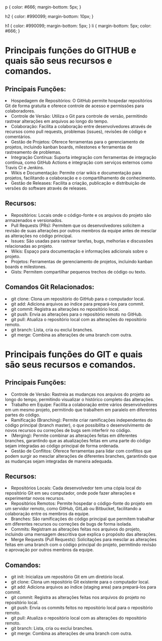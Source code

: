 p {
            color: #666;
            margin-bottom: 5px;
}            
 
h2 {
            color: #990099;
            margin-bottom: 10px;
}

h1 {
            color: #990099;
            margin-bottom: 5px;
}
li {
            margin-bottom: 5px;
            color: #666;
}

<h1>Principais funções do GITHUB e quais são seus recursos e comandos.</h1>

<h2>Principais Funções:</h2>

<p><li>Hospedagem de Repositórios: O GitHub permite hospedar repositórios Git de forma gratuita e oferece controle de acesso e permissões para colaboradores.</li>
<li>Controle de Versão: Utiliza o Git para controle de versão, permitindo rastrear alterações em arquivos ao longo do tempo.</li>
<li>Colaboração: Facilita a colaboração entre desenvolvedores através de recursos como pull requests, problemas (issues), revisões de código e comentários.</li>
<li>Gestão de Projetos: Oferece ferramentas para o gerenciamento de projetos, incluindo kanban boards, milestones e ferramentas de rastreamento de problemas.</li>
<li>Integração Contínua: Suporta integração com ferramentas de integração contínua, como GitHub Actions e integração com serviços externos como Travis CI e Jenkins.</li>
<li>Wikis e Documentação: Permite criar wikis e documentação para projetos, facilitando a colaboração e o compartilhamento de conhecimento.</li>
<li>Gestão de Releases: Facilita a criação, publicação e distribuição de versões do software através de releases.</li></p>

<h2>Recursos:</h2>

<p><li>Repositórios: Locais onde o código-fonte e os arquivos do projeto são armazenados e versionados.</li>
<li>Pull Requests (PRs): Permitem que os desenvolvedores solicitem a revisão de suas alterações por outros membros da equipe antes de mesclar as alterações no código principal.</li>
<li>Issues: São usadas para rastrear tarefas, bugs, melhorias e discussões relacionadas ao projeto.</li>
<li>Wikis: Espaço para documentação e informações adicionais sobre o projeto.</li>
<li>Projetos: Ferramentas de gerenciamento de projetos, incluindo kanban boards e milestones.</li>
<li>Gists: Permitem compartilhar pequenos trechos de código ou texto.</li></p>

<h2>Comandos Git Relacionados:</h2>

<li>git clone: Clona um repositório do GitHub para o computador local.</li>
<li>git add: Adiciona arquivos ao índice para prepará-los para commit.</li>
<li>git commit: Registra as alterações no repositório local.</li>
<li>git push: Envia as alterações para o repositório remoto no GitHub.</li>
<li>git pull: Atualiza o repositório local com as alterações do repositório remoto.</li>
<li>git branch: Lista, cria ou exclui branches.</li>
<li>git merge: Combina as alterações de uma branch com outra.</li>

<h1>Principais funções do GIT e quais são seus recursos e comandos.</h1>

<h2>Principais Funções:</h2>

<p><li>Controle de Versão: Rastreia as mudanças nos arquivos do projeto ao longo do tempo, permitindo visualizar o histórico completo das alterações.</li>
<li>Trabalho em Equipe: Facilita a colaboração entre vários desenvolvedores em um mesmo projeto, permitindo que trabalhem em paralelo em diferentes partes do código.</li>
<li>Ramificação (Branching): Permite criar ramificações independentes do código principal (branch master), o que possibilita o desenvolvimento de novos recursos ou correções de bugs sem interferir no código. </li>
<li> (Merging): Permite combinar as alterações feitas em diferentes branches, garantindo que as atualizações feitas em uma parte do código sejam integradas ao código principal de forma ordenada.</li>
<li>Gestão de Conflitos: Oferece ferramentas para lidar com conflitos que podem surgir ao mesclar alterações de diferentes branches, garantindo que as mudanças sejam integradas de maneira adequada.</li>

<h2>Recursos:</h2>

<li>Repositórios Locais: Cada desenvolvedor tem uma cópia local do repositório Git em seu computador, onde pode fazer alterações e experimentar novos recursos.</li>
<li>Repositórios Remotos: Permite hospedar o código-fonte do projeto em um servidor remoto, como GitHub, GitLab ou Bitbucket, facilitando a colaboração entre os membros da equipe.</li>
<li>Branches: São ramificações do código principal que permitem trabalhar em diferentes recursos ou correções de bugs de forma isolada.</li>
<li>Commits: Registram as alterações feitas nos arquivos do projeto, incluindo uma mensagem descritiva que explica o propósito das alterações.</li>
<li>Merge Requests (Pull Requests): Solicitações para mesclar as alterações feitas em uma branch com o código principal do projeto, permitindo revisão e aprovação por outros membros da equipe.</li>

<h2>Comandos:</h2>

<li>git init: Inicializa um repositório Git em um diretório local.</li>
<li>git clone: Clona um repositório Git existente para o computador local.</li>
<li>git add: Adiciona arquivos ao índice (staging area) para prepará-los para commit.</li>
<li>git commit: Registra as alterações feitas nos arquivos do projeto no repositório local.</li>
<li>git push: Envia os commits feitos no repositório local para o repositório remoto.</li>
<li>git pull: Atualiza o repositório local com as alterações do repositório remoto.</li>
<li>git branch: Lista, cria ou exclui branches.</li>
<li>git merge: Combina as alterações de uma branch com outra.</li>
